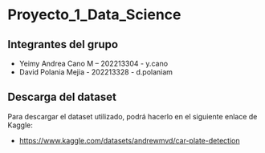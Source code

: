 # Proyecto_1_Data_Science

## Integrantes del grupo

- Yeimy Andrea Cano M – 202213304 - y.cano
- David Polania Mejia - 202213328 - d.polaniam

## Descarga del dataset

Para descargar el dataset utilizado, podrá hacerlo en el siguiente enlace de Kaggle: 

* https://www.kaggle.com/datasets/andrewmvd/car-plate-detection
